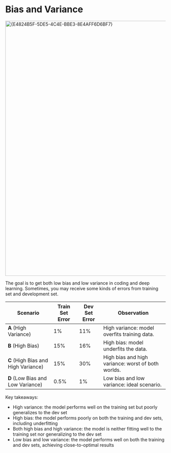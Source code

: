 # Bias and Variance 

<img width="800" alt="{E4824B5F-5DE5-4C4E-BBE3-8E4AFF6D6BF7}" src="https://github.com/user-attachments/assets/ed7e78b0-1cb3-48c4-9c2e-c04f5387b4d8" />

The goal is to get both low bias and low variance in coding and deep learning. Sometimes, you may receive some kinds of errors from training set and development set. 

| **Scenario**     | **Train Set Error** | **Dev Set Error** | **Observation**                 |
|-------------------|---------------------|-------------------|----------------------------------|
| **A** (High Variance) | 1%                 | 11%               | High variance: model overfits training data. |
| **B** (High Bias)     | 15%                | 16%               | High bias: model underfits the data. |
| **C** (High Bias and High Variance) | 15%                | 30%               | High bias and high variance: worst of both worlds. |
| **D** (Low Bias and Low Variance) | 0.5%              | 1%                | Low bias and low variance: ideal scenario. |

Key takeaways: 
* High variance: the model performs well on the training set but poorly generalizes to the dev set
* High bias: the model performs poorly on both the training and dev sets, including underfitting
* Both high bias and high variance: the model is neither fitting well to the training set nor generalizing to the dev set
* Low bias and low variance: the model performs well on both the training and dev sets, achieving close-to-optimal results 
